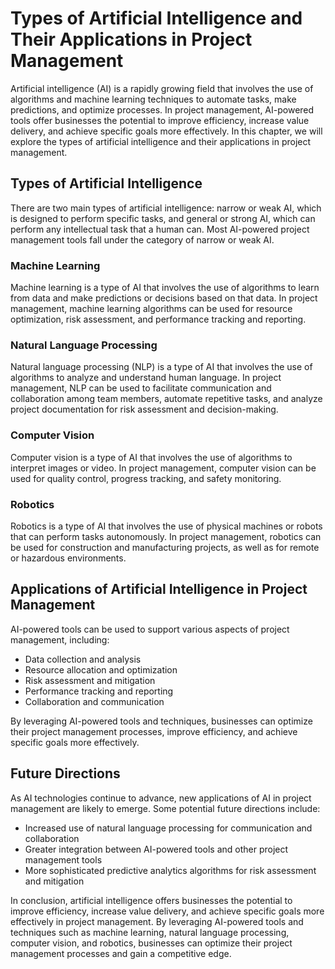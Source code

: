 Types of Artificial Intelligence and Their Applications in Project Management
=====================================================================================================================================

Artificial intelligence (AI) is a rapidly growing field that involves the use of algorithms and machine learning techniques to automate tasks, make predictions, and optimize processes. In project management, AI-powered tools offer businesses the potential to improve efficiency, increase value delivery, and achieve specific goals more effectively. In this chapter, we will explore the types of artificial intelligence and their applications in project management.

Types of Artificial Intelligence
--------------------------------

There are two main types of artificial intelligence: narrow or weak AI, which is designed to perform specific tasks, and general or strong AI, which can perform any intellectual task that a human can. Most AI-powered project management tools fall under the category of narrow or weak AI.

### Machine Learning

Machine learning is a type of AI that involves the use of algorithms to learn from data and make predictions or decisions based on that data. In project management, machine learning algorithms can be used for resource optimization, risk assessment, and performance tracking and reporting.

### Natural Language Processing

Natural language processing (NLP) is a type of AI that involves the use of algorithms to analyze and understand human language. In project management, NLP can be used to facilitate communication and collaboration among team members, automate repetitive tasks, and analyze project documentation for risk assessment and decision-making.

### Computer Vision

Computer vision is a type of AI that involves the use of algorithms to interpret images or video. In project management, computer vision can be used for quality control, progress tracking, and safety monitoring.

### Robotics

Robotics is a type of AI that involves the use of physical machines or robots that can perform tasks autonomously. In project management, robotics can be used for construction and manufacturing projects, as well as for remote or hazardous environments.

Applications of Artificial Intelligence in Project Management
-------------------------------------------------------------

AI-powered tools can be used to support various aspects of project management, including:

* Data collection and analysis
* Resource allocation and optimization
* Risk assessment and mitigation
* Performance tracking and reporting
* Collaboration and communication

By leveraging AI-powered tools and techniques, businesses can optimize their project management processes, improve efficiency, and achieve specific goals more effectively.

Future Directions
-----------------

As AI technologies continue to advance, new applications of AI in project management are likely to emerge. Some potential future directions include:

* Increased use of natural language processing for communication and collaboration
* Greater integration between AI-powered tools and other project management tools
* More sophisticated predictive analytics algorithms for risk assessment and mitigation

In conclusion, artificial intelligence offers businesses the potential to improve efficiency, increase value delivery, and achieve specific goals more effectively in project management. By leveraging AI-powered tools and techniques such as machine learning, natural language processing, computer vision, and robotics, businesses can optimize their project management processes and gain a competitive edge.


